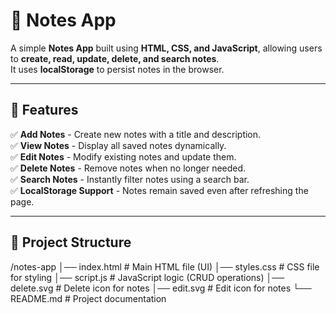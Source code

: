 # 📝 Notes App

A simple **Notes App** built using **HTML, CSS, and JavaScript**, allowing users to **create, read, update, delete, and search notes**.  
It uses **localStorage** to persist notes in the browser.

---

## 🚀 Features

✅ **Add Notes** - Create new notes with a title and description.  
✅ **View Notes** - Display all saved notes dynamically.  
✅ **Edit Notes** - Modify existing notes and update them.  
✅ **Delete Notes** - Remove notes when no longer needed.  
✅ **Search Notes** - Instantly filter notes using a search bar.  
✅ **LocalStorage Support** - Notes remain saved even after refreshing the page.  

---

## 📂 Project Structure

/notes-app │── index.html # Main HTML file (UI) │── styles.css # CSS file for styling │── script.js # JavaScript logic (CRUD operations) │── delete.svg # Delete icon for notes │── edit.svg # Edit icon for notes └── README.md # Project documentation
